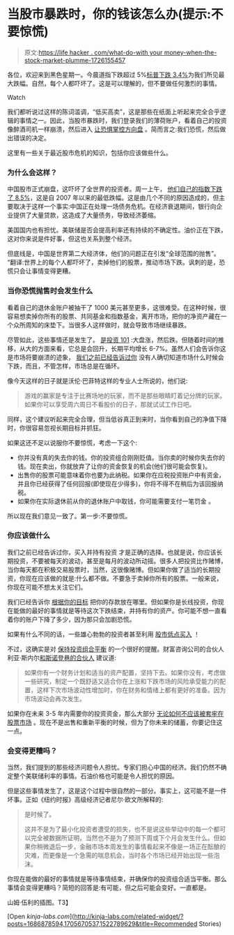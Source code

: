 # 当股市暴跌时，你的钱该怎么办(提示:不要惊慌)

> 原文:[https://life hacker . com/what-do-with your money-when-the-stock-market-plumme-1726155457](https://lifehacker.com/what-to-do-with-your-money-when-the-stock-market-plumme-1726155457)

各位，欢迎来到黑色星期一。今晨道指下跌超过 5%[标普下跌 3.4%](http://www.bloomberg.com/news/articles/2015-08-24/u-s-stocks-fall-as-exchanges-open-s-p-500-index-loses-3-4-)为我们所见最大跌幅。自然，每个人都吓坏了。这是可以理解的，但不要做任何激烈的事情。

Watch

我们都听说过这样的陈词滥调，“低买高卖”，这是那些在纸面上听起来完全合乎逻辑的事情之一。因此，当股市暴跌时，我们登录我们的薄荷账户，看着自己的投资像醉酒司机一样崩溃，然后进入 [让恐惧掌控方向盘](http://twocents.lifehacker.com/my-finances-sucked-until-i-conquered-my-fear-of-being-p-1724941320) 。简而言之:我们恐慌，然后做出错误的决定。

这里有一些关于最近股市危机的知识，包括你应该做些什么。

### 为什么会这样？

中国股市正式崩盘，这吓坏了全世界的投资者。周一上午， [他们自己的指数下跌了 8.5%](https://www.washingtonpost.com/world/world-markets-lose-ground-amid-black-monday-for-shanghai-index/2015/08/24/a1c88a48-0161-404c-a48b-6cee7d04f864_story.html)，这是自 2007 年以来的最低跌幅。这是由几个不同的原因造成的，但主要取决于这样一个事实:中国正在处理一场债务危机。在经济衰退期间，银行向企业提供了大量贷款，这造成了大量债务，导致经济萎缩。

美国国内也有担忧。美联储是否会提高利率还有持续的不确定性。油价正在下跌，这对你来说是件好事，但这也关系到整个经济。

但底线是，中国是世界第二大经济体，他们的问题正在引发“全球范围的抛售”。 “翻译:世界上的每个人都吓坏了，卖掉他们的股票，推动市场下跌。讽刺的是，恐慌只会让事情变得更糟。

### 当你恐慌抛售时会发生什么

看着自己的退休金账户被抽干了 1000 美元甚至更多，这很难受。在这种时候，很容易想卖掉你所有的股票、共同基金和指数基金，离开市场，把你的净资产藏在一个众所周知的床垫下。当很多人这样做时，就会导致市场继续暴跌。

尽管如此，这些事情还是发生了。 [是投资 101](https://lifehacker.com/is-the-stock-market-going-to-crash-soon-1690802962) :大盘涨，然后跌。但随着时间的推移，从大的方面来看，它总是会回升，长期平均增长 6-7%。虽然人们会告诉你这是市场将要崩溃的迹象， [我们之前已经告诉过你](https://lifehacker.com/is-the-stock-market-going-to-crash-soon-1690802962) 没有人确切知道市场什么时候会下跌，而且，不管怎样，市场总是在循环。

像今天这样的日子就是沃伦·巴菲特这样的专业人士所说的，他们说:

> 游戏的赢家是专注于比赛场地的玩家，而不是那些眼睛盯着记分牌的玩家。如果你可以享受周六周日不看股价的日子，那就试试工作日吧。

同样，这个建议听起来完全合理，但当低谷真正到来时，当你看到自己的净值下降时，你很容易忽视长期目标并抓狂。

如果这还不足以说服你不要惊慌，考虑一下这个:

*   你并没有真的失去你的钱。你的投资组合刚刚贬值。当你卖的时候你失去你的钱。现在卖出，你就放弃了让你的资金恢复的机会(他们很可能会恢复)。
*   出售你的股票可能意味着你也要为此纳税。如果你在应税投资账户中有资金，并且你已经获得了任何回报(即使现在少得多)，你将不得不在稍后为该回报纳税。
*   如果你在实际退休前从你的退休账户中取钱，你可能需要支付一笔罚金 。

所以现在我们意见一致了。第一步:不要惊慌。

### 你应该做什么

我们之前已经告诉过你，买入并持有投资 才是正确的选择。也就是说，你应该长期投资，不要被每天的波动，甚至是每月的波动所动摇。很多人把投资比作赌博，当你每天都在积极交易股票时，当然，这很像赌博。但如果你做了适当的长期投资，你现在应该做的就是:什么都不做。不要急于卖掉你所有的股票。一般来说，你现在可能不想太关注它们。

我们已经告诉你 [根据你的目标](https://lifehacker.com/the-best-place-to-park-your-money-based-on-your-saving-1543781226) 把你的存款放在哪里。但如果你是长线投资，你现在能做的最好的事情就是等待这次下跌结束，并持有你的资产。你可能不想一直看着你的账户下降了多少，因为那只会加剧恐慌。

如果有什么不同的话，一些雄心勃勃的投资者甚至利用 [股市低点买入](http://www.fool.com/investing/general/2014/06/01/why-warren-buffett-loves-when-his-stocks-plummet.aspx) ！

不过，这确实是对 [保持投资组合平衡](https://lifehacker.com/how-to-build-an-easy-beginner-set-and-forget-investm-1686878594) 的一个很好的提醒。财富咨询公司的合伙人利亚·斯内尔[和斯诺登巷的合伙人](http://snowdenlane.com/) 建议道:

> 如果你有一个财务计划和适当的资产配置，坚持下去。如果你没有，考虑做一些研究，制定一个既舒适又适合你在上涨和下跌市场的风险承受能力的配置，这样下次市场波动性增加时，你在财务和情绪上都有更好的准备。因为市场波动会再次发生。

如果你在未来 3-5 年内需要你的投资资金，那么大部分 [无论如何不应该被套牢在股票市场](https://lifehacker.com/the-best-place-to-park-your-money-based-on-your-saving-1543781226) 。现在不是出售和重新平衡的时候，但为了你未来的储蓄，你要记住这一点。

### 会变得更糟吗？

当然，我们提到的那些经济问题令人担忧。专家们担心中国的经济。我们仍然不确定整个美联储利率的事情。石油价格也可能是令人担忧的原因。

但是这些事情发生了，这是这个过程中很自然的一部分。事实上，这可能不是一件坏事。正如《纽约时报》高级经济记者尼尔·欧文所解释的:

> 是时候了。
> 
> 这并不是为了最小化投资者遭受的损失，也不是说这些举动中的每一个都可以完全被数据所证明，当然也不是为了预测下周或下个月会发生什么。但如果你稍微退后一步，金融市场本周发生的事情看起来不像是一场正在酝酿的灾难，而更像是一个急需的喘息机会，当时各个市场已经开始出现一些泡沫。

你现在能做的最好的事情就是等待事情结束，并确保你的投资组合适当平衡。那么事情会变得更糟吗？简短的回答是:有可能，但之后可能会变好。一直都是。

山姆·伍利的插图。T3】

[Open *kinja-labs.com*](http://kinja-labs.com/related-widget/?posts=1686878594,1705670537,1522789629&title=Recommended Stories)